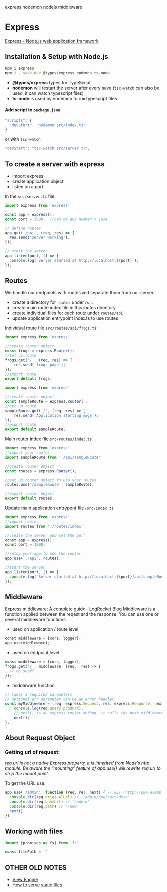 express nodemon nodejs middleware

  # Express
  [Express - Node.js web application framework](https://expressjs.com/)
  
  ## Installation & Setup with Node.js
  ```bash
  npm i express
  npm i --save-dev @types/express nodemon ts-node
  ```
  - **@types/express** types for TypeScript
  - **nodemon** will restart the server after every save (`tsc-watch` can also be used, it can watch typescript files) 
  - **ts-node** is used by nodemon to run typescript files

  #### Add script to `package.json`
  ```javascript
  "scripts": {
    "devStart": "nodemon src/index.ts"
  }
  ```

  or with `tsc-watch`
  ```javascript
  "devStart": "tsc-watch src/server.ts",
  ```

  
  ## To create a server with express
  - import express
  - create application object
  - listen on a port
  
  In the `src/server.ts` file:
  ```typescript
  import express from 'express'
  
  const app = express();
  const port = 3000;  //can be any number > 1024
  
  // define routes
  app.get('/api', (req, res) => {
    res.send('server working');
  });
  
  // start the server
  app.listen(port, () => {
    console.log(`Server started at http://localhost:${port}`);
  });
  
  ```
  ## Routes
  We handle our endpoints with routes and separate them from our server.
  - create a directory for `routes` under `/src`
  - create main route index file in this routes directory
  - create individual files for each route under `routes/api`
  - update application entrypoint index.ts to use routes
  
  
  Individual route file `src/routes/api/frogs.ts`:
  ```typescript
  import express from 'express'
  
  //create router object
  const frogs = express.Router();
  //set up route
  frogs.get('/', (req, res) => {
      res.send('frogs page');
  });
  //export route
  export default frogs;
  ```
  ```typescript
  import express from 'express'
  
  //create router object
  const sampleRoute = express.Router();
  //set up route
  sampleRoute.get('/', (req, res) => {
      res.send('Application starting page');
  });
  //export route
  export default sampleRoute;
  ```
  
  
  
  Main router index file `src/routes/index.ts`
  ```typescript
  import express from 'express'
  //import your routes
  import sampleRoute from './api/sampleRoute'
  
  //create router object
  const routes = express.Router();
  
  //set up router object to use your routes
  routes.use('/sampleRoute', sampleRoute); 
  
  //export router object
  export default routes;
  ```
  
  Update main application entrypont file `/src/index.ts`
  ```typescript
  import express from 'express'
  //import routes
  import routes from './routes/index'
  
  //create the server and set the port
  const app = express();
  const port = 3000;
  
  //setup your app to use the router
  app.use('./api', routes);
  
  //start the server
  app.listen(port, () => {
    console.log(`Server started at http://localhost:${port}/api/sampleRoute`);
  });
  ```
  
  ## Middleware
  [Express middleware: A complete guide - LogRocket Blog](https://blog.logrocket.com/express-middleware-a-complete-guide/)
  Middleware is a function applied between the reqest and the response. You can use one or several middleware functions.
  
  - used on application / route level
  ```typescript
  const middleware = [cors, logger];
  app.use(middleware);
  ```
  - used on endpoint level
  ```typescript
  const middleware = [cors, logger];
  frogs.get('/', middleware, (req, ,res) => {
    // do sutff
  });
  ```
  
  - middleware function 
  ```typescript
  // takes 3 required parameters
  // optional err parameter can be an error handler
  const myMiddleware = (req: express.Request, res: express.Response, next: Function): void => {
      console.log(req.query.product);
      // next() is an express router method, it calls the next middleware
      next();
  };
  ```
  
  ## About Request Object 
  ### Getting url of request:
  *req.url is not a native Express property, it is inherited from Node’s http module. Be aware the “mounting” feature of app.use() will rewrite req.url to strip the mount point.*
  
  To get the URL use:
  ```javascript
  app.use('/admin', function (req, res, next) { // GET 'http://www.example.com/admin/new?sort=desc'
    console.dir(req.originalUrl) // '/admin/new?sort=desc'
    console.dir(req.baseUrl) // '/admin'
    console.dir(req.path) // '/new'
    next()
  })
  ```
  
  ## Working with files
  
  ```javascript
  import {promises as fs} from 'fs'
  
  const filePath = ''
  
  
  ```

  ## OTHER OLD NOTES
  - [View Engine](http://expressjs.com/en/guide/using-template-engines.html)
  - [How to serve static files](http://expressjs.com/en/guide/using-template-engines.html)
